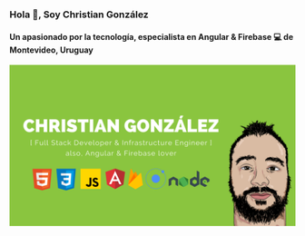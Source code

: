 ### Hola 👋, Soy Christian González
#### Un apasionado por la tecnología, especialista en Angular & Firebase 💻 de Montevideo, Uruguay
![](https://github.com/cgonzalez-uy/cgonzalez-uy/blob/main/MyBanner.png)

<!--
**cgonzalez-uy/cgonzalez-uy** is a ✨ _special_ ✨ repository because its `README.md` (this file) appears on your GitHub profile.

Here are some ideas to get you started:

- 🔭 I’m currently working on ...
- 🌱 I’m currently learning ...
- 👯 I’m looking to collaborate on ...
- 🤔 I’m looking for help with ...
- 💬 Ask me about ...
- 📫 How to reach me: ...
- 😄 Pronouns: ...
- ⚡ Fun fact: ...
-->
